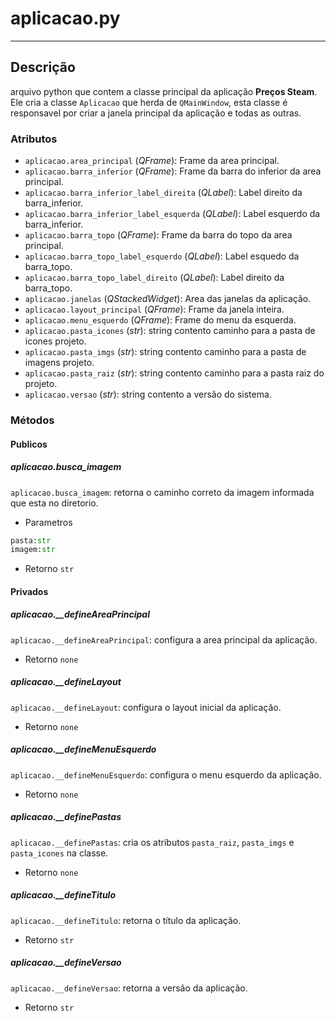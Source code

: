 # aplicacao.py
---

## Descrição
arquivo python que contem a classe principal da aplicação **Preços Steam**.
Ele cria a classe `Aplicacao` que herda de `QMainWindow`, esta classe é responsavel por criar a janela principal da aplicação e todas as outras.

### Atributos
* `aplicacao.area_principal` (*QFrame*): Frame da area principal.
* `aplicacao.barra_inferior` (*QFrame*): Frame da barra do inferior da area principal.
* `aplicacao.barra_inferior_label_direita` (*QLabel*): Label direito da barra_inferior.
* `aplicacao.barra_inferior_label_esquerda` (*QLabel*): Label esquerdo da barra_inferior.
* `aplicacao.barra_topo` (*QFrame*): Frame da barra do topo da area principal.
* `aplicacao.barra_topo_label_esquerdo` (*QLabel*): Label esquedo da barra_topo.
* `aplicacao.barra_topo_label_direito` (*QLabel*): Label direito da barra_topo.
* `aplicacao.janelas` (*QStackedWidget*): Area das janelas da aplicação.
* `aplicacao.layout_principal` (*QFrame*): Frame da janela inteira.
* `aplicacao.menu_esquerdo` (*QFrame*): Frame do menu da esquerda.
* `aplicacao.pasta_icones` (*str*): string contento caminho para a pasta de icones projeto.
* `aplicacao.pasta_imgs` (*str*): string contento caminho para a pasta de imagens projeto.
* `aplicacao.pasta_raiz` (*str*): string contento caminho para a pasta raiz do projeto.
* `aplicacao.versao` (*str*): string contento a versão do sistema.

### Métodos

#### Publicos
##### **aplicacao.busca_imagem**
`aplicacao.busca_imagem`: retorna o caminho correto da imagem informada que esta no diretorio.

* Parametros
```python
pasta:str
imagem:str
```

* Retorno `str`

#### Privados

##### **aplicacao.__defineAreaPrincipal**
`aplicacao.__defineAreaPrincipal`: configura a area principal da aplicação.

* Retorno `none`


##### **aplicacao.__defineLayout**
`aplicacao.__defineLayout`: configura o layout inicial da aplicação.

* Retorno `none`

##### **aplicacao.__defineMenuEsquerdo**
`aplicacao.__defineMenuEsquerdo`: configura o menu esquerdo da aplicação.

* Retorno `none`

##### **aplicacao.__definePastas**
`aplicacao.__definePastas`: cria os atributos `pasta_raiz`, `pasta_imgs` e `pasta_icones` na classe.

* Retorno `none`

##### **aplicacao.__defineTitulo**
`aplicacao.__defineTitulo`: retorna o título da aplicação.

* Retorno `str`

##### **aplicacao.__defineVersao**
`aplicacao.__defineVersao`: retorna a versão da aplicação.

* Retorno `str`